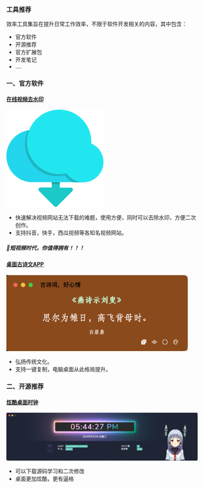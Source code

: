 ### 工具推荐
效率工具集旨在提升日常工作效率，不限于软件开发相关的内容，其中包含：
- 官方软件
- 开源推荐
- 官方扩展包
- 开发笔记
- ....
  
### 一、官方软件

#### [在线视频去水印](http://parsevideo.xiaohongpao.top)
![去水印](../.vuepress/public/images/download_from_the_cload.png)  
* 快速解决视频网站无法下载的难题，使用方便，同时可以去除水印，方便二次创作。    
* 支持抖音，快手，西瓜视频等各知名视频网站。   
##### 🎉短视频时代，你值得拥有！！！

#### [桌面古诗文APP](https://github.com/hulutech-web/poetry)
![桌面古诗文](../.vuepress/public/images/poetry.png)
* 弘扬传统文化。    
* 支持一键复制，电脑桌面从此格局提升。

### 二、开源推荐
#### [炫酷桌面时钟](https://github.com/pfinal-nc/wails_pf)
![炫酷时钟](../.vuepress/public/images/desktop-clock.png)
* 可以下载源码学习和二次修改
* 桌面更加炫酷，更有逼格